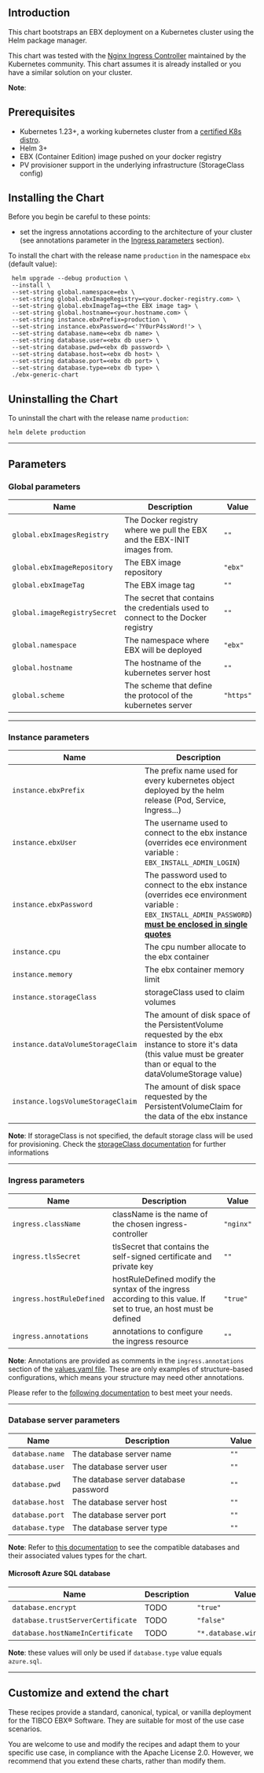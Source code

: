 


## Introduction

This chart bootstraps an EBX deployment on a Kubernetes cluster using the Helm package 
manager.

This chart was tested with the [Nginx Ingress Controller](https://github.com/kubernetes/ingress-nginx) 
maintained by the Kubernetes community. 
This chart assumes it is already installed or you have a similar solution on your cluster.

**Note**: 

## Prerequisites

* Kubernetes 1.23+, a working kubernetes cluster from a [certified K8s distro](https://www.cncf.io/certification/software-conformance/).
* Helm 3+
* EBX (Container Edition) image pushed on your docker registry
* PV provisioner support in the underlying infrastructure (StorageClass config)

## Installing the Chart

Before you begin be careful to these points: 
- set the ingress annotations according to the architecture of your cluster 
  (see annotations parameter in the [Ingress parameters](#Ingress-parameters) section).

To install the chart with the release name ```production``` in the namespace ```ebx``` (default value):

```
 helm upgrade --debug production \
 --install \
 --set-string global.namespace=ebx \
 --set-string global.ebxImageRegistry=<your.docker-registry.com> \
 --set-string global.ebxImageTag=<the EBX image tag> \
 --set-string global.hostname=<your.hostname.com> \
 --set-string instance.ebxPrefix=production \
 --set-string instance.ebxPassword=<'?Y0urP4ssWord!'> \
 --set-string database.name=<ebx db name> \
 --set-string database.user=<ebx db user> \
 --set-string database.pwd=<ebx db password> \
 --set-string database.host=<ebx db host> \
 --set-string database.port=<ebx db port> \
 --set-string database.type=<ebx db type> \
 ./ebx-generic-chart
```

## Uninstalling the Chart
To uninstall the chart with the release name ```production```:
```
helm delete production
```
----------

## Parameters

### Global parameters

| Name                         | Description                                                                     | Value        |
|------------------------------|---------------------------------------------------------------------------------|--------------|
| `global.ebxImagesRegistry`   | The Docker registry where we pull the EBX and the EBX-INIT images from.         | `""`         |
| `global.ebxImageRepository`  | The EBX image repository                                                        | `"ebx"`      |
| `global.ebxImageTag`         | The EBX image tag                                                               | `""`         |
| `global.imageRegistrySecret` | The secret that contains the credentials used to connect to the Docker registry | `""`         |
| `global.namespace`           | The namespace where EBX will be deployed                                        | `"ebx"`      |
| `global.hostname`            | The hostname of the kubernetes server host                                      | `""`         |
| `global.scheme`              | The scheme that define the protocol of the kubernetes server                    | `"https"`    |

----------

### Instance parameters

| Name                              | Description                                                                                                                                                                              | Value     |
|-----------------------------------|------------------------------------------------------------------------------------------------------------------------------------------------------------------------------------------|-----------|
| `instance.ebxPrefix`              | The prefix name used for every kubernetes object deployed by the helm release (Pod, Service, Ingress...)                                                                                 | `""`      |
| `instance.ebxUser`                | The username used to connect to the ebx instance (overrides ece environment variable : `EBX_INSTALL_ADMIN_LOGIN`)                                                                        | `"admin"` |
| `instance.ebxPassword`            | The password used to connect to the ebx instance (overrides ece environment variable : `EBX_INSTALL_ADMIN_PASSWORD`) <b><u>must be enclosed in single quotes<u><b>                       | `''`      |
| `instance.cpu`                    | The cpu number allocate to the ebx container                                                                                                                                             | `"2"`     |
| `instance.memory`                 | The ebx container memory limit                                                                                                                                                           | `"2Gi"`   |
| `instance.storageClass`           | storageClass used to claim volumes                                                                                                                                                       | `""`      |
| `instance.dataVolumeStorageClaim` | The amount of disk space of the PersistentVolume requested by the ebx instance to store it's data (this value must be greater than or equal to the dataVolumeStorage value)              | `"10Gi"`  |
| `instance.logsVolumeStorageClaim` | The amount of disk space requested by the PersistentVolumeClaim for the data of the ebx instance                                                                                         | `"2Gi"`   |

**Note**: If storageClass is not specified, the default storage class will be used for provisioning.
Check the [storageClass documentation](https://kubernetes.io/blog/2017/03/dynamic-provisioning-and-storage-classes-kubernetes/) for further informations

----------

### Ingress parameters

| Name                      | Description                                                                                                       | Value     |
|---------------------------|-------------------------------------------------------------------------------------------------------------------|-----------|
| `ingress.className`       | className is the name of the chosen ingress-controller                                                            | `"nginx"` |
| `ingress.tlsSecret`       | tlsSecret that contains the self-signed certificate and private key                                               | `""`      | 
| `ingress.hostRuleDefined` | hostRuleDefined modify the syntax of the ingress according to this value. If set to true, an host must be defined | `"true"`  |
| `ingress.annotations`     | annotations to configure the ingress resource                                                                     | `""`      |

**Note**: Annotations are provided as comments in the ```ingress.annotations``` section of the [values.yaml file](https://github.com/tibco/ebx-container-edition/blob/main/helm/chart/ebx-generic/ebx-generic-chart/values.yaml).
These are only examples of structure-based configurations, which means your structure may need other 
annotations.

Please refer to the 
[following documentation](https://kubernetes.github.io/ingress-nginx/user-guide/nginx-configuration/annotations/) 
to best meet your needs.

----------

### Database server parameters

| Name             | Description                           | Value   |
|------------------|---------------------------------------|---------|
| `database.name`  | The database server name              | `""`    |
| `database.user`  | The database server user              | `""`    |
| `database.pwd`   | The database server database password | `""`    |
| `database.host`  | The database server host              | `""`    |
| `database.port`  | The database server port              | `""`    |
| `database.type`  | The database server type              | `""`    |

**Note**: Refer to 
[this documentation](https://github.com/tibco/ebx-container-edition/blob/main/docs/databases-connectivity.md) 
to see the compatible databases and their associated values types for the chart.

#### Microsoft Azure SQL database

| Name                              | Description | Value                      |
|-----------------------------------|-------------|----------------------------|
| `database.encrypt`                | TODO        | `"true"`                   |
| `database.trustServerCertificate` | TODO        | `"false"`                  |
| `database.hostNameInCertificate`  | TODO        | `"*.database.windows.net"` |

**Note**: these values will only be used if ```database.type``` value equals ```azure.sql```.

----------

## Customize and extend the chart
These recipes provide a standard, canonical, typical, or vanilla deployment for the TIBCO EBX® Software. 
They are suitable for most of the use case scenarios.

You are welcome to use and modify the recipes and adapt them to your specific use case, 
in compliance with the Apache License 2.0. However, we recommend that you extend these charts, rather than modify them. 







           


